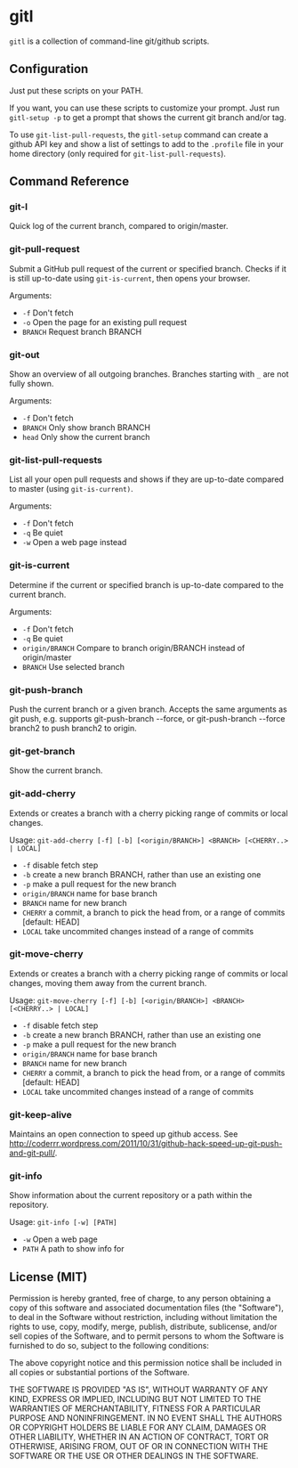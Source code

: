 gitl
====

`gitl` is a collection of command-line git/github scripts.

Configuration
-------------

Just put these scripts on your PATH.

If you want, you can use these scripts to customize your prompt.
Just run `gitl-setup -p` to get a prompt that shows the current
git branch and/or tag. 

To use `git-list-pull-requests`, the `gitl-setup` command can create a
github API key and show a list of settings to add to the `.profile`
file in your home directory (only required for `git-list-pull-requests`).

Command Reference
-----------------

### git-l

Quick log of the current branch, compared to origin/master.

### git-pull-request

Submit a GitHub pull request of the current or specified branch. Checks if it is still up-to-date using `git-is-current`, then opens your browser.

Arguments:

* `-f`       Don't fetch
* `-o`       Open the page for an existing pull request
* `BRANCH`   Request branch BRANCH

### git-out

Show an overview of all outgoing branches. Branches starting with `_` are not fully shown. 

Arguments:

* `-f`       Don't fetch
* `BRANCH`   Only show branch BRANCH
* `head`     Only show the current branch

### git-list-pull-requests

List all your open pull requests and shows if they are up-to-date 
compared to master (using `git-is-current)`.

Arguments:

* `-f`             Don't fetch
* `-q`             Be quiet
* `-w`             Open a web page instead

### git-is-current

Determine if the current or specified branch is up-to-date compared to the current branch.

Arguments:

* `-f`             Don't fetch
* `-q`             Be quiet
* `origin/BRANCH`  Compare to branch origin/BRANCH instead of origin/master
* `BRANCH`         Use selected branch

### git-push-branch

Push the current branch or a given branch. Accepts the same arguments as git push,
e.g. supports git-push-branch --force, or git-push-branch --force branch2 to push
branch2 to origin.

### git-get-branch

Show the current branch.

### git-add-cherry

Extends or creates a branch with a cherry picking range of commits or local changes.

Usage: `git-add-cherry [-f] [-b] [<origin/BRANCH>] <BRANCH> [<CHERRY..> | LOCAL]`

* `-f`              disable fetch step
* `-b`              create a new branch BRANCH, rather than use an existing one
* `-p`              make a pull request for the new branch
* `origin/BRANCH`   name for base branch
* `BRANCH`          name for new branch
* `CHERRY`          a commit, a branch to pick the head from, or a range of commits [default: HEAD]
* `LOCAL`           take uncommited changes instead of a range of commits

### git-move-cherry

Extends or creates a branch with a cherry picking range of commits or local changes,
moving them away from the current branch.

Usage: `git-move-cherry [-f] [-b] [<origin/BRANCH>] <BRANCH> [<CHERRY..> | LOCAL]`

* `-f`              disable fetch step
* `-b`              create a new branch BRANCH, rather than use an existing one
* `-p`              make a pull request for the new branch
* `origin/BRANCH`   name for base branch
* `BRANCH`          name for new branch
* `CHERRY`          a commit, a branch to pick the head from, or a range of commits [default: HEAD]
* `LOCAL`           take uncommited changes instead of a range of commits

### git-keep-alive

Maintains an open connection to speed up github access. See http://coderrr.wordpress.com/2011/10/31/github-hack-speed-up-git-push-and-git-pull/.

### git-info

Show information about the current repository or a path within the repository.

Usage: `git-info [-w] [PATH]`

* `-w`             Open a web page
* `PATH`           A path to show info for

License (MIT)
-------------

Permission is hereby granted, free of charge, to any person obtaining a copy of this
software and associated documentation files (the "Software"), to deal in the Software
without restriction, including without limitation the rights to use, copy, modify,
merge, publish, distribute, sublicense, and/or sell copies of the Software, and to
permit persons to whom the Software is furnished to do so, subject to the following
conditions:

The above copyright notice and this permission notice shall be included in all copies
or substantial portions of the Software.

THE SOFTWARE IS PROVIDED "AS IS", WITHOUT WARRANTY OF ANY KIND, EXPRESS OR IMPLIED,
INCLUDING BUT NOT LIMITED TO THE WARRANTIES OF MERCHANTABILITY, FITNESS FOR A
PARTICULAR PURPOSE AND NONINFRINGEMENT. IN NO EVENT SHALL THE AUTHORS OR COPYRIGHT
HOLDERS BE LIABLE FOR ANY CLAIM, DAMAGES OR OTHER LIABILITY, WHETHER IN AN ACTION
OF CONTRACT, TORT OR OTHERWISE, ARISING FROM, OUT OF OR IN CONNECTION WITH THE
SOFTWARE OR THE USE OR OTHER DEALINGS IN THE SOFTWARE.

